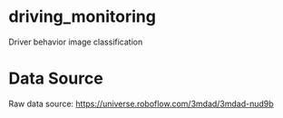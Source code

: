 # driving_monitoring
Driver behavior image classification

# Data Source
Raw data source: https://universe.roboflow.com/3mdad/3mdad-nud9b 